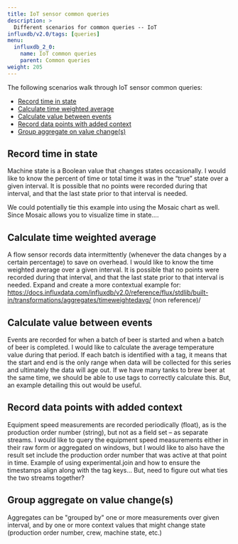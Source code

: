 ```yaml
---
title: IoT sensor common queries
description: >
  Different scenarios for common queries -- IoT 
influxdb/v2.0/tags: [queries]
menu:
  influxdb_2_0:
    name: IoT common queries
    parent: Common queries
weight: 205
---
```


The following scenarios walk through IoT sensor common queries: 
- [Record time in state](#record-time-in-state)
- [Calculate time weighted average](#calculate-time-weighted-average)
- [Calculate value between events](#calculate-value-between-events)
- [Record data points with added context](#record-data-points-with-added-context)
- [Group aggregate on value change(s)](#group-aggregate-on-value-changes)

## Record time in state

Machine state is a Boolean value that changes states occasionally. I would like to know the percent of time or total time it was in the “true” state over a given interval. It is possible that no points were recorded during that interval, and that the last state prior to that interval is needed.

We could potentially tie this example into using the Mosaic chart as well. Since Mosaic allows you to visualize time in state....

## Calculate time weighted average

A flow sensor records data intermittently (whenever the data changes by a certain percentage) to save on overhead. I would like to know the time weighted average over a given interval. It is possible that no points were recorded during that interval, and that the last state prior to that interval is needed. Expand and create a more contextual example for: https://docs.influxdata.com/influxdb/v2.0/reference/flux/stdlib/built-in/transformations/aggregates/timeweightedavg/ (non reference)/

## Calculate value between events

Events are recorded for when a batch of beer is started and when a batch of beer is completed. I would like to calculate the average temperature value during that period.
If each batch is identified with a tag, it means that the start and end is the only range when data will be collected for this series and ultimately the data will age out. If we have many tanks to brew beer at the same time, we should be able to use tags to correctly calculate this. But, an example detailing this out would be useful.

## Record data points with added context

Equipment speed measurements are recorded periodically (float), as is the production order number (string), but not as a field set – as separate streams. I would like to query the equipment speed measurements either in their raw form or aggregated on windows, but I would like to also have the result set include the production order number that was active at that point in time. Example of using experimental.join and how to ensure the timestamps align along with the tag keys... But, need to figure out what ties the two streams together?

## Group aggregate on value change(s)

Aggregates can be "grouped by" one or more measurements over given interval, and by one or more context values that might change state (production order number, crew, machine state, etc.)